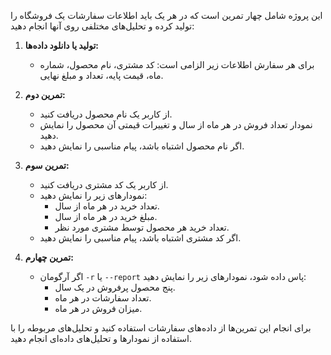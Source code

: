 این پروژه شامل چهار تمرین است که در هر یک باید اطلاعات سفارشات یک فروشگاه را تولید کرده و تحلیل‌های مختلفی روی آنها انجام دهید:

1. **تولید یا دانلود داده‌ها:**
   - برای هر سفارش اطلاعات زیر الزامی است: کد مشتری، نام محصول، شماره ماه، قیمت پایه، تعداد و مبلغ نهایی.

2. **تمرین دوم:**
   - از کاربر یک نام محصول دریافت کنید.
   - نمودار تعداد فروش در هر ماه از سال و تغییرات قیمتی آن محصول را نمایش دهید.
   - اگر نام محصول اشتباه باشد، پیام مناسبی را نمایش دهید.

3. **تمرین سوم:**
   - از کاربر یک کد مشتری دریافت کنید.
   - نمودارهای زیر را نمایش دهید:
     - تعداد خرید در هر ماه از سال.
     - مبلغ خرید در هر ماه از سال.
     - تعداد خرید هر محصول توسط مشتری مورد نظر.
   - اگر کد مشتری اشتباه باشد، پیام مناسبی را نمایش دهید.

4. **تمرین چهارم:**
   - اگر آرگومان `-r` یا `--report` پاس داده شود، نمودارهای زیر را نمایش دهید:
     - پنج محصول پرفروش در یک سال.
     - تعداد سفارشات در هر ماه.
     - میزان فروش در هر ماه.

برای انجام این تمرین‌ها از داده‌های سفارشات استفاده کنید و تحلیل‌های مربوطه را با استفاده از نمودارها و تحلیل‌های داده‌ای انجام دهید.
